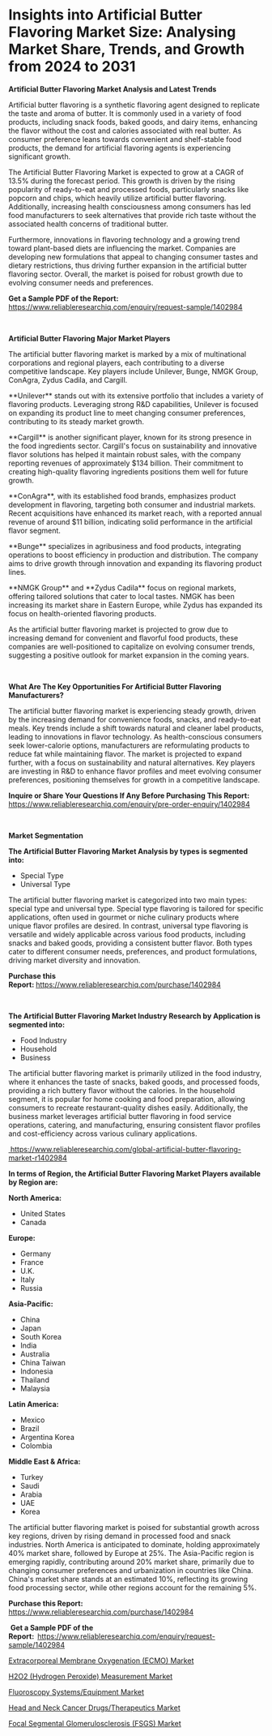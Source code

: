 <p><h1>Insights into Artificial Butter Flavoring Market Size: Analysing Market Share, Trends, and Growth from 2024 to 2031</h1></p><p><strong>Artificial Butter Flavoring Market Analysis and Latest Trends</strong></p>
<p><p>Artificial butter flavoring is a synthetic flavoring agent designed to replicate the taste and aroma of butter. It is commonly used in a variety of food products, including snack foods, baked goods, and dairy items, enhancing the flavor without the cost and calories associated with real butter. As consumer preference leans towards convenient and shelf-stable food products, the demand for artificial flavoring agents is experiencing significant growth.</p><p>The Artificial Butter Flavoring Market is expected to grow at a CAGR of 13.5% during the forecast period. This growth is driven by the rising popularity of ready-to-eat and processed foods, particularly snacks like popcorn and chips, which heavily utilize artificial butter flavoring. Additionally, increasing health consciousness among consumers has led food manufacturers to seek alternatives that provide rich taste without the associated health concerns of traditional butter.</p><p>Furthermore, innovations in flavoring technology and a growing trend toward plant-based diets are influencing the market. Companies are developing new formulations that appeal to changing consumer tastes and dietary restrictions, thus driving further expansion in the artificial butter flavoring sector. Overall, the market is poised for robust growth due to evolving consumer needs and preferences.</p></p>
<p><strong>Get a Sample PDF of the Report:&nbsp;</strong> <a href="https://www.reliableresearchiq.com/enquiry/request-sample/1402984?utm_campaign=1780&utm_medium=2&utm_source=Github&utm_content=ia&utm_term=23102024&utm_id=artificial-butter-flavoring">https://www.reliableresearchiq.com/enquiry/request-sample/1402984</a></p>
<p>&nbsp;</p>
<p><strong>Artificial Butter Flavoring Major Market Players</strong></p>
<p><p>The artificial butter flavoring market is marked by a mix of multinational corporations and regional players, each contributing to a diverse competitive landscape. Key players include Unilever, Bunge, NMGK Group, ConAgra, Zydus Cadila, and Cargill.</p><p>**Unilever** stands out with its extensive portfolio that includes a variety of flavoring products. Leveraging strong R&D capabilities, Unilever is focused on expanding its product line to meet changing consumer preferences, contributing to its steady market growth.</p><p>**Cargill** is another significant player, known for its strong presence in the food ingredients sector. Cargill's focus on sustainability and innovative flavor solutions has helped it maintain robust sales, with the company reporting revenues of approximately $134 billion. Their commitment to creating high-quality flavoring ingredients positions them well for future growth.</p><p>**ConAgra**, with its established food brands, emphasizes product development in flavoring, targeting both consumer and industrial markets. Recent acquisitions have enhanced its market reach, with a reported annual revenue of around $11 billion, indicating solid performance in the artificial flavor segment.</p><p>**Bunge** specializes in agribusiness and food products, integrating operations to boost efficiency in production and distribution. The company aims to drive growth through innovation and expanding its flavoring product lines.</p><p>**NMGK Group** and **Zydus Cadila** focus on regional markets, offering tailored solutions that cater to local tastes. NMGK has been increasing its market share in Eastern Europe, while Zydus has expanded its focus on health-oriented flavoring products.</p><p>As the artificial butter flavoring market is projected to grow due to increasing demand for convenient and flavorful food products, these companies are well-positioned to capitalize on evolving consumer trends, suggesting a positive outlook for market expansion in the coming years.</p></p>
<p>&nbsp;</p>
<p><strong>What Are The Key Opportunities For Artificial Butter Flavoring Manufacturers?</strong></p>
<p><p>The artificial butter flavoring market is experiencing steady growth, driven by the increasing demand for convenience foods, snacks, and ready-to-eat meals. Key trends include a shift towards natural and cleaner label products, leading to innovations in flavor technology. As health-conscious consumers seek lower-calorie options, manufacturers are reformulating products to reduce fat while maintaining flavor. The market is projected to expand further, with a focus on sustainability and natural alternatives. Key players are investing in R&D to enhance flavor profiles and meet evolving consumer preferences, positioning themselves for growth in a competitive landscape.</p></p>
<p><strong>Inquire or Share Your Questions If Any Before Purchasing This Report:</strong> <a href="https://www.reliableresearchiq.com/enquiry/pre-order-enquiry/1402984?utm_campaign=1780&utm_medium=2&utm_source=Github&utm_content=ia&utm_term=23102024&utm_id=artificial-butter-flavoring">https://www.reliableresearchiq.com/enquiry/pre-order-enquiry/1402984</a></p>
<p>&nbsp;</p>
<p><strong>Market Segmentation</strong></p>
<p><strong>The Artificial Butter Flavoring Market Analysis by types is segmented into:</strong></p>
<p><ul><li>Special Type</li><li>Universal Type</li></ul></p>
<p><p>The artificial butter flavoring market is categorized into two main types: special type and universal type. Special type flavoring is tailored for specific applications, often used in gourmet or niche culinary products where unique flavor profiles are desired. In contrast, universal type flavoring is versatile and widely applicable across various food products, including snacks and baked goods, providing a consistent butter flavor. Both types cater to different consumer needs, preferences, and product formulations, driving market diversity and innovation.</p></p>
<p><strong>Purchase this Report:&nbsp;</strong><a href="https://www.reliableresearchiq.com/purchase/1402984?utm_campaign=1780&utm_medium=2&utm_source=Github&utm_content=ia&utm_term=23102024&utm_id=artificial-butter-flavoring">https://www.reliableresearchiq.com/purchase/1402984</a></p>
<p>&nbsp;</p>
<p><strong>The Artificial Butter Flavoring Market Industry Research by Application is segmented into:</strong></p>
<p><ul><li>Food Industry</li><li>Household</li><li>Business</li></ul></p>
<p><p>The artificial butter flavoring market is primarily utilized in the food industry, where it enhances the taste of snacks, baked goods, and processed foods, providing a rich buttery flavor without the calories. In the household segment, it is popular for home cooking and food preparation, allowing consumers to recreate restaurant-quality dishes easily. Additionally, the business market leverages artificial butter flavoring in food service operations, catering, and manufacturing, ensuring consistent flavor profiles and cost-efficiency across various culinary applications.</p></p>
<p><a href="https://www.reliableresearchiq.com/global-artificial-butter-flavoring-market-r1402984?utm_campaign=1780&utm_medium=2&utm_source=Github&utm_content=ia&utm_term=23102024&utm_id=artificial-butter-flavoring">&nbsp;https://www.reliableresearchiq.com/global-artificial-butter-flavoring-market-r1402984</a></p>
<p><strong>In terms of Region, the Artificial Butter Flavoring Market Players available by Region are:</strong></p>
<p>
    <p> <strong> North America: </strong>
        <ul>
            <li>United States</li>
            <li>Canada</li>
        </ul>
        </p> 
    <p> <strong> Europe: </strong>
        <ul>
            <li>Germany</li>
            <li>France</li>
            <li>U.K.</li>
            <li>Italy</li>
            <li>Russia</li>
        </ul>
        </p> 
    <p> <strong> Asia-Pacific: </strong>
        <ul>
            <li>China</li>
            <li>Japan</li>
            <li>South Korea</li>
            <li>India</li>
            <li>Australia</li>
            <li>China Taiwan</li>
            <li>Indonesia</li>
            <li>Thailand</li>
            <li>Malaysia</li>
        </ul>
        </p> 
    <p> <strong> Latin America: </strong>
        <ul>
            <li>Mexico</li>
            <li>Brazil</li>
            <li>Argentina Korea</li>
            <li>Colombia</li>
        </ul>
        </p> 
    <p> <strong> Middle East & Africa: </strong>
        <ul>
            <li>Turkey</li>
            <li>Saudi</li>
            <li>Arabia</li>
            <li>UAE</li>
            <li>Korea</li>
        </ul>
    </p>
    </p>
<p><p>The artificial butter flavoring market is poised for substantial growth across key regions, driven by rising demand in processed food and snack industries. North America is anticipated to dominate, holding approximately 40% market share, followed by Europe at 25%. The Asia-Pacific region is emerging rapidly, contributing around 20% market share, primarily due to changing consumer preferences and urbanization in countries like China. China's market share stands at an estimated 10%, reflecting its growing food processing sector, while other regions account for the remaining 5%.</p></p>
<p><strong>Purchase this Report: </strong><a href="https://www.reliableresearchiq.com/purchase/1402984?utm_campaign=1780&utm_medium=2&utm_source=Github&utm_content=ia&utm_term=23102024&utm_id=artificial-butter-flavoring">https://www.reliableresearchiq.com/purchase/1402984</a></p>
<p>&nbsp;<strong>Get a Sample PDF of the Report:&nbsp;&nbsp;</strong><a href="https://www.reliableresearchiq.com/enquiry/request-sample/1402984?utm_campaign=1780&utm_medium=2&utm_source=Github&utm_content=ia&utm_term=23102024&utm_id=artificial-butter-flavoring">https://www.reliableresearchiq.com/enquiry/request-sample/1402984</a></p>
<p><strong></strong></p>
<p><p><a href="https://www.linkedin.com/pulse/extracorporeal-membrane-oxygenation-ecmo-market-refracting-wy6lc?utm_campaign=1780&utm_medium=2&utm_source=Github&utm_content=ia&utm_term=23102024&utm_id=artificial-butter-flavoring">Extracorporeal Membrane Oxygenation (ECMO) Market</a></p><p><a href="https://www.linkedin.com/pulse/evaluating-h2o2-hydrogen-peroxide-measurement-market-trends-gyw4e?utm_campaign=1780&utm_medium=2&utm_source=Github&utm_content=ia&utm_term=23102024&utm_id=artificial-butter-flavoring">H2O2 (Hydrogen Peroxide) Measurement Market</a></p><p><a href="https://www.linkedin.com/pulse/fluoroscopy-systemsequipment-market-revolution-size-share-emerging-ewztf?utm_campaign=1780&utm_medium=2&utm_source=Github&utm_content=ia&utm_term=23102024&utm_id=artificial-butter-flavoring">Fluoroscopy Systems/Equipment Market</a></p><p><a href="https://www.linkedin.com/pulse/market-insights-global-head-neck-cancer-drugstherapeutics-ivcxc?utm_campaign=1780&utm_medium=2&utm_source=Github&utm_content=ia&utm_term=23102024&utm_id=artificial-butter-flavoring">Head and Neck Cancer Drugs/Therapeutics Market</a></p><p><a href="https://www.linkedin.com/pulse/focal-segmental-glomerulosclerosis-fsgs-market-regional-outlook-pc4sc?utm_campaign=1780&utm_medium=2&utm_source=Github&utm_content=ia&utm_term=23102024&utm_id=artificial-butter-flavoring">Focal Segmental Glomerulosclerosis (FSGS) Market</a></p></p>